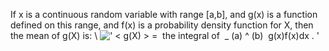 If x is a continuous random variable with range [a,b], and g(x) is a
function defined on this range, and f(x) is a probability density
function for X, then the mean of g(X) is: \\
![' \< g(X) \> =  the integral of  \_ (a) \^ (b)  g(x)f(x)dx . '](../dictionary/equation_images/3431.1..png)
